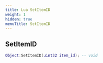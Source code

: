 ```yaml
---
title: Lua SetItemID
weight: 1
hidden: true
menuTitle: SetItemID
---
```

## SetItemID
```lua
Object:SetItemID(uint32 item_id); -- void
```